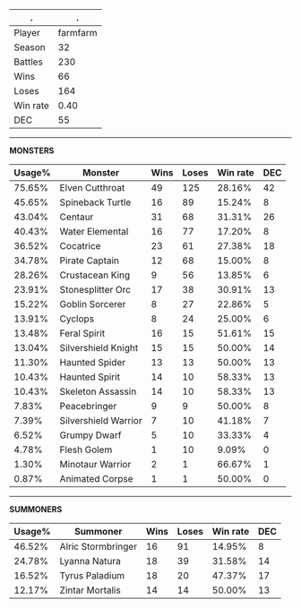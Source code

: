 .|.
|-|-
Player|farmfarm
Season|32
Battles|230
Wins|66
Loses|164
Win rate|0.40
DEC|55

---
**MONSTERS**

Usage%|Monster|Wins|Loses|Win rate|DEC|
-|-|-|-|-|-|
75.65%|Elven Cutthroat|49|125|28.16%|42|
45.65%|Spineback Turtle|16|89|15.24%|8|
43.04%|Centaur|31|68|31.31%|26|
40.43%|Water Elemental|16|77|17.20%|8|
36.52%|Cocatrice|23|61|27.38%|18|
34.78%|Pirate Captain|12|68|15.00%|8|
28.26%|Crustacean King|9|56|13.85%|6|
23.91%|Stonesplitter Orc|17|38|30.91%|13|
15.22%|Goblin Sorcerer|8|27|22.86%|5|
13.91%|Cyclops|8|24|25.00%|6|
13.48%|Feral Spirit|16|15|51.61%|15|
13.04%|Silvershield Knight|15|15|50.00%|14|
11.30%|Haunted Spider|13|13|50.00%|13|
10.43%|Haunted Spirit|14|10|58.33%|13|
10.43%|Skeleton Assassin|14|10|58.33%|13|
7.83%|Peacebringer|9|9|50.00%|8|
7.39%|Silvershield Warrior|7|10|41.18%|7|
6.52%|Grumpy Dwarf|5|10|33.33%|4|
4.78%|Flesh Golem|1|10|9.09%|0|
1.30%|Minotaur Warrior|2|1|66.67%|1|
0.87%|Animated Corpse|1|1|50.00%|0|

---
**SUMMONERS**

Usage%|Summoner|Wins|Loses|Win rate|DEC|
-|-|-|-|-|-|
46.52%|Alric Stormbringer|16|91|14.95%|8|
24.78%|Lyanna Natura|18|39|31.58%|14|
16.52%|Tyrus Paladium|18|20|47.37%|17|
12.17%|Zintar Mortalis|14|14|50.00%|13|
